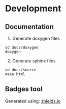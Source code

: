 # Development

## Documentation

1. Generate doxygen files

```
cd docs/doxygen
doxygen
```

2. Generate sphinx files

```
cd docs/source
make html
```

## Badges tool

Generated using: [shields.io](https://shields.io/)

